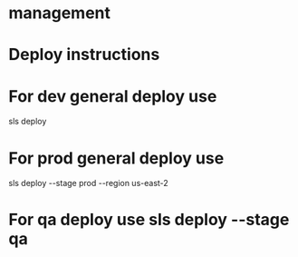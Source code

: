 # management
# Deploy instructions
# For dev general deploy use 
sls deploy 
# For prod general deploy use 
sls deploy --stage prod --region us-east-2
# For qa deploy use sls deploy --stage qa